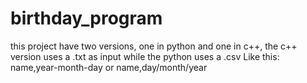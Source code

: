 # birthday_program
this project have two versions, one in python and one in c++, the c++ version uses a .txt as input while the python uses a .csv
Like this:
name,year-month-day
or 
name,day/month/year
